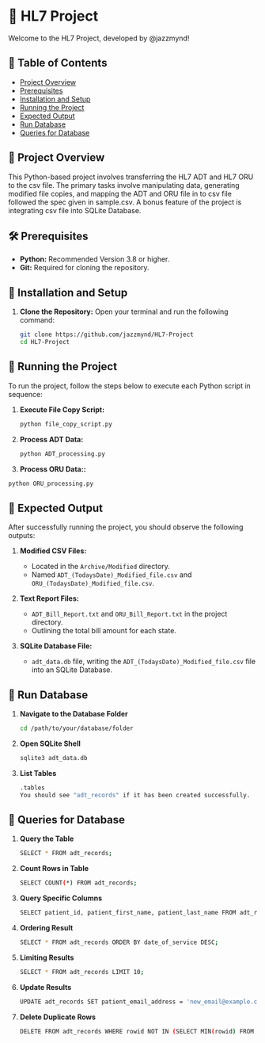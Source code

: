 # 🌟 HL7 Project

Welcome to the HL7 Project, developed by @jazzmynd! 

## 📌 Table of Contents

- [Project Overview](#-project-overview)
- [Prerequisites](#-prerequisites)
- [Installation and Setup](#-installation-and-setup)
- [Running the Project](#-running-the-project)
- [Expected Output](#-expected-output)
- [Run Database](#-run-database)
- [Queries for Database](#-queries-for-database)

## 📘 Project Overview

This Python-based project involves transferring the HL7 ADT and HL7 ORU to the csv file. The primary tasks involve manipulating data, generating modified file copies, and mapping the ADT and ORU file in to csv file followed the spec given in sample.csv. A bonus feature of the project is integrating csv file into SQLite Database.

## 🛠 Prerequisites

- **Python:** Recommended Version 3.8 or higher.
- **Git:** Required for cloning the repository.

## 🚀 Installation and Setup

1. **Clone the Repository:**
   Open your terminal and run the following command:
   ```bash
   git clone https://github.com/jazzmynd/HL7-Project
   cd HL7-Project

## 🔧 Running the Project

To run the project, follow the steps below to execute each Python script in sequence:

1. **Execute File Copy Script:**
   ```sh
   python file_copy_script.py

2. **Process ADT Data:**
   ```sh
   python ADT_processing.py

3.  **Process ORU Data::**
   ```sh
   python ORU_processing.py
   ```

## 📁 Expected Output

After successfully running the project, you should observe the following outputs:

1. **Modified CSV Files:**
   - Located in the `Archive/Modified` directory.
   - Named `ADT_(TodaysDate)_Modified_file.csv` and `ORU_(TodaysDate)_Modified_file.csv`.

2. **Text Report Files:**
   - `ADT_Bill_Report.txt` and `ORU_Bill_Report.txt` in the project directory.
   - Outlining the total bill amount for each state.

3. **SQLite Database File:**
   - `adt_data.db` file, writing the `ADT_(TodaysDate)_Modified_file.csv` file into an SQLite Database.


## 🌟 Run Database

1. **Navigate to the Database Folder**
   ```sh
   cd /path/to/your/database/folder

2. **Open SQLite Shell**
   ```sh
   sqlite3 adt_data.db

3. **List Tables**
   ```sh
   .tables
   You should see "adt_records" if it has been created successfully.

## 🌟 Queries for Database

1. **Query the Table**
   ```sh
   SELECT * FROM adt_records;
   ```

2. **Count Rows in Table**
   ```sh
   SELECT COUNT(*) FROM adt_records;
   ```

3. **Query Specific Columns**
   ```sh
   SELECT patient_id, patient_first_name, patient_last_name FROM adt_records;
   ```

4. **Ordering Result**
   ```sh
   SELECT * FROM adt_records ORDER BY date_of_service DESC;
   ```

5. **Limiting Results**
   ```sh
   SELECT * FROM adt_records LIMIT 10;
   ```

6. **Update Results**
   ```sh
   UPDATE adt_records SET patient_email_address = 'new_email@example.com' WHERE patient_id = 'some_patient_id';
   ```

7. **Delete Duplicate Rows**
   ```sh
   DELETE FROM adt_records WHERE rowid NOT IN (SELECT MIN(rowid) FROM adt_records GROUP BY patient_id);
   ```
